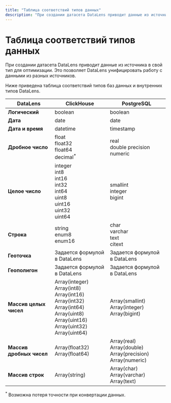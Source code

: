```yaml
---
title: "Таблица соответствий типов данных"
description: "При создании датасета DataLens приводит данные из источника в свой тип для оптимизации. Это позволяет DataLens унифицировать работу с данными из разных источников."
---
```


# Таблица соответствий типов данных

При создании датасета DataLens приводит данные из источника в свой тип для оптимизации.
Это позволяет DataLens унифицировать работу с данными из разных источников.

Ниже приведена таблица соответствий типов баз данных и внутренних типов DataLens.

DataLens | ClickHouse | PostgreSQL |
----- | ----- | ----- |
**Логический** | boolean | boolean |
**Дата** | date | date |
**Дата и время** | datetime | timestamp |
**Дробное число** | float<br/>float32<br/>float64<br/>decimal<sup>*</sup> | real<br/>double precision<br/>numeric |
**Целое число** | integer<br/>int8<br/>int16<br/>int32<br/>int64<br/>uint8<br/>uint16<br/>uint32<br/>uint64 | smallint<br/>integer<br/>bigint |
**Строка** | string<br/>enum8<br/>enum16 | char<br/>varchar<br/>text<br/>citext<br/> |
**Геоточка** | Задается формулой в DataLens | Задается формулой в DataLens |
**Геополигон** | Задается формулой в DataLens | Задается формулой в DataLens |
**Массив целых чисел** | Array(integer)<br/> Array(int8)<br/>Array(int16)<br/>Array(int32)<br/>Array(int64)<br/>Array(uint8)<br/>Array(uint16)<br/>Array(uint32)<br/>Array(uint64) | Array(smallint)<br/>Array(integer)<br/>Array(bigint) |
**Массив дробных чисел** | Array(float32)<br/>Array(float64) | Array(real)<br/>Array(double)<br/>Array(precision)<br/>Array(numeric)|
**Массив строк** | Array(string) | Array(char)<br/>Array(varchar)<br/>Array(text) |

<sup>*</sup> Возможна потеря точности при конвертации данных.
